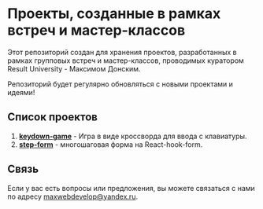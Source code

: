 # Проекты, созданные в рамках встреч и мастер-классов

Этот репозиторий создан для хранения проектов, разработанных в рамках групповых встреч и мастер-классов, проводимых куратором Result University - Максимом Донским.

Репозиторий будет регулярно обновляться с новыми проектами и идеями!

## Список проектов

1. **[keydown-game](https://github.com/MaxDon26/meeting-projects/tree/main/keydown-game)** - Игра в виде кроссворда для ввода с клавиатуры.
2. **[step-form](https://github.com/MaxDon26/meeting-projects/tree/main/step-form)** - многошаговая форма на React-hook-form.

## Связь

Если у вас есть вопросы или предложения, вы можете связаться с нами по адресу maxwebdevelop@yandex.ru.

